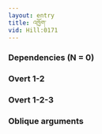 ```yaml
---
layout: entry
title: འཁྱོག་
vid: Hill:0171
---
```

### Dependencies (N = 0)


### Overt 1-2


### Overt 1-2-3


### Oblique arguments
